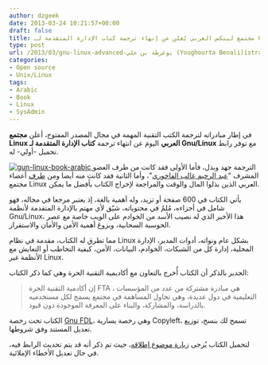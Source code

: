 ```yaml
---
author: dzgeek
date: 2013-03-24 10:21:57+00:00
draft: false
title: مجتمع لينكس العربي يُعلن عن إنهاء ترجمة كتاب الإدارة المتقدمة لـ Gnu/Linux
type: post
url: /2013/03/gnu-linux-advanced-يوغرطة بن علي (Youghourta Benali)istration-arabic-book/
categories:
- Open source
- Unix/Linux
tags:
- Arabic
- Book
- Linux
- SysAdmin
---
```


في إطار مبادراته لترجمة الكتب التقنية المهمة في مجال المصدر المفتوح، أعلن **مجتمع Linux العربي** اليومَ عن انتهاء ترجمة **كتاب الإدارة المتقدمة لـ Gnu/Linux** مع توفر رابط تحميل -أولي- له.

[![gun-linux-book-arabic](http://www.it-scoop.com/wp-content/uploads/2013/03/gun-linux-book-arabic.jpg)
](http://www.it-scoop.com/wp-content/uploads/2013/03/gun-linux-book-arabic.jpg)الترجمة جهد وبذل، فأما الأولى فقد كانت من طرف العضو المشرف "[عبد الرحيم غالب الفاخوري](http://www.linuxac.org/forum/members/20958-%D8%B9%D8%A8%D8%AF%D8%A7%D9%84%D8%B1%D8%AD%D9%8A%D9%85-%D8%A7%D9%84%D9%81%D8%A7%D8%AE%D9%88%D8%B1%D9%8A)"، وأما الثانية فقد كانت منه أيضا ومن [طرف](http://www.linuxac.org/forum/threads/59158-%D8%AA%D8%B1%D8%AC%D9%85%D8%A9-%D9%83%D8%AA%D8%A7%D8%A8-GNU-Linux-Advanced-Administration) أعضاء مجتمع Linux العربي الذين بذلوا المال والوقت والمراجعة لإخراج الكتاب بأفضل ما يمكن.

يأتي الكتاب في 600 صفحة أو تزيد، وله أهمية بالغة، إذ يعتبر مرجعا في مجاله، فهو شامل في أجزاءه، مُلمٌ في محتوياته، شيّق لأي مهتم بالإدارة المتقدمة لأنظمة Gnu/Linux، هذا الأخير الذي له نصيب الأسد من الخوادم على الويب خاصة مع عصر الحوسبة السحابية، وبزوغ أهمية الأمن والأمان والاستقرار.

مما تطرق له الكتاب، مقدمة في نظام Linux بشكل عام ونواته، أدوات المدير، الإدارة المحلية، إدارة كل من الشبكات، الخوادم، البيانات، الأمن، كيفية التخاطب أو التعايش مع الأنظمة غير Linux.

الجدير بالذكر أن الكتاب أُخرج بالتعاون مع أكاديمية التقنية الحرة وهي كما ذكر الكتاب:


<blockquote>إن أكادمية التقنية الحرة FTA ، هي مبادرة مشتركة من عدد من المؤسسات التعليمية في دول عديدة، وهي تحاول المساهمة في مجتمع يسمح لكل مستخدميه بالدراسة، والمشاركة، والبناء على المعرفة الموجودة دون قيود.</blockquote>


الكتاب تحت رخصة [Gnu FDL](http://www.gnu.org/copyleft/fdl.html)، وهي رخصة يسارية Copyleft، تسمح لك بنسخ، توزيع تعديل المستند وفق شروطها.

لتحميل الكتاب يُرجى [زيارة موضوع إطلاقه](http://www.linuxac.org/forum/threads/63280-%D9%83%D8%AA%D8%A7%D8%A8-%D8%A7%D9%84%D8%A5%D8%AF%D8%A7%D8%B1%D8%A9-%D8%A7%D9%84%D9%85%D8%AA%D9%82%D8%AF%D9%85%D8%A9-%D9%84%D8%AC%D9%86%D9%88-%D9%84%D9%8A%D9%86%D9%83%D8%B3)، حيث تم ذكر أنه قد يتم تحديث الرابط فيه، في حال تعديل الأخطاء الإملائية.
